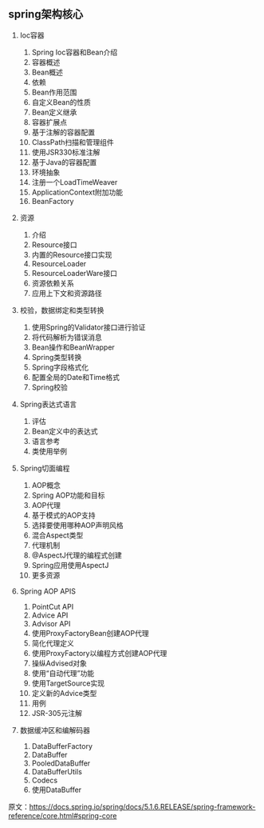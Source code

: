 ## spring架构核心

1. Ioc容器

    1. Spring Ioc容器和Bean介绍
    2. 容器概述
    3. Bean概述
    4. 依赖
    5. Bean作用范围
    6. 自定义Bean的性质
    7. Bean定义继承
    8. 容器扩展点
    9. 基于注解的容器配置
    10. ClassPath扫描和管理组件
    11. 使用JSR330标准注解
    12. 基于Java的容器配置
    13. 环境抽象
    14. 注册一个LoadTimeWeaver
    15. ApplicationContext附加功能
    16. BeanFactory

2. 资源

    1. 介绍
    2. Resource接口
    3. 内置的Resource接口实现
    4. ResourceLoader
    5. ResourceLoaderWare接口
    6. 资源依赖关系
    7. 应用上下文和资源路径

3. 校验，数据绑定和类型转换

    1. 使用Spring的Validator接口进行验证
    2. 将代码解析为错误消息
    3. Bean操作和BeanWrapper
    4. Spring类型转换
    5. Spring字段格式化
    6. 配置全局的Date和Time格式
    7. Spring校验

4. Spring表达式语言

    1. 评估
    2. Bean定义中的表达式
    3. 语言参考
    4. 类使用举例

5. Spring切面编程

    1. AOP概念
    2. Spring AOP功能和目标
    3. AOP代理
    4. 基于模式的AOP支持
    5. 选择要使用哪种AOP声明风格
    6. 混合Aspect类型
    7. 代理机制
    8. @AspectJ代理的编程式创建
    9. Spring应用使用AspectJ
    10. 更多资源

6. Spring AOP APIS

    1. PointCut API
    2. Advice API
    3. Advisor API
    4. 使用ProxyFactoryBean创建AOP代理
    5. 简化代理定义
    6. 使用ProxyFactory以编程方式创建AOP代理
    7. 操纵Advised对象
    8. 使用“自动代理”功能
    9. 使用TargetSource实现
    10. 定义新的Advice类型
    11. 用例
    12. JSR-305元注解

7. 数据缓冲区和编解码器

    1. DataBufferFactory
    2. DataBuffer
    3. PooledDataBuffer
    4. DataBufferUtils
    5. Codecs
    6. 使用DataBuffer



原文：https://docs.spring.io/spring/docs/5.1.6.RELEASE/spring-framework-reference/core.html#spring-core